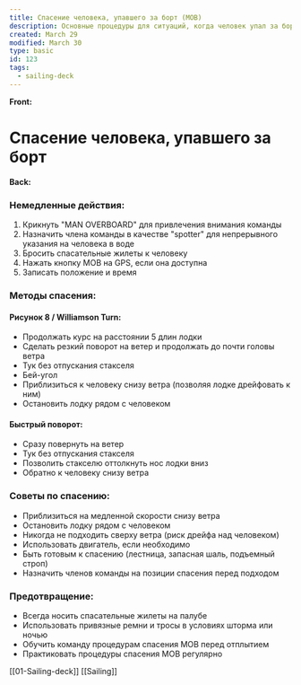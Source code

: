 ```yaml
---
title: Спасение человека, упавшего за борт (MOB)
description: Основные процедуры для ситуаций, когда человек упал за борт
created: March 29
modified: March 30
type: basic
id: 123
tags:
  - sailing-deck
---
```

**Front:**
# Спасение человека, упавшего за борт

**Back:**
<h3>Немедленные действия:</h3>
<ol>
  <li>Крикнуть "MAN OVERBOARD" для привлечения внимания команды</li>
  <li>Назначить члена команды в качестве "spotter" для непрерывного указания на человека в воде</li>
  <li>Бросить спасательные жилеты к человеку</li>
  <li>Нажать кнопку MOB на GPS, если она доступна</li>
  <li>Записать положение и время</li>
</ol>

<div class="recovery-section">
  <h3>Методы спасения:</h3>

  <h4>Рисунок 8 / Williamson Turn:</h4>
  <ul>
    <li>Продолжать курс на расстоянии 5 длин лодки</li>
    <li>Сделать резкий поворот на ветер и продолжать до почти головы ветра</li>
    <li>Тук без отпускания стакселя</li>
    <li>Бей-угол</li>
    <li>Приблизиться к человеку снизу ветра (позволяя лодке дрейфовать к ним)</li>
    <li>Остановить лодку рядом с человеком</li>
  </ul>

  <h4>Быстрый поворот:</h4>
  <ul>
    <li>Сразу повернуть на ветер</li>
    <li>Тук без отпускания стакселя</li>
    <li>Позволить стакселю оттолкнуть нос лодки вниз</li>
    <li>Обратно к человеку снизу ветра</li>
  </ul>
</div>

<div class="tips-section">
  <h3>Советы по спасению:</h3>
  <ul>
    <li>Приблизиться на медленной скорости снизу ветра</li>
    <li>Остановить лодку рядом с человеком</li>
    <li>Никогда не подходить сверху ветра (риск дрейфа над человеком)</li>
    <li>Использовать двигатель, если необходимо</li>
    <li>Быть готовым к спасению (лестница, запасная шаль, подъемный строп)</li>
    <li>Назначить членов команды на позиции спасения перед подходом</li>
  </ul>
</div>

<div class="prevention-section">
  <h3>Предотвращение:</h3>
  <ul>
    <li>Всегда носить спасательные жилеты на палубе</li>
    <li>Использовать привязные ремни и тросы в условиях шторма или ночью</li>
    <li>Обучить команду процедурам спасения MOB перед отплытием</li>
    <li>Практиковать процедуры спасения MOB регулярно</li>
  </ul>
</div>
[[01-Sailing-deck]]
[[Sailing]]